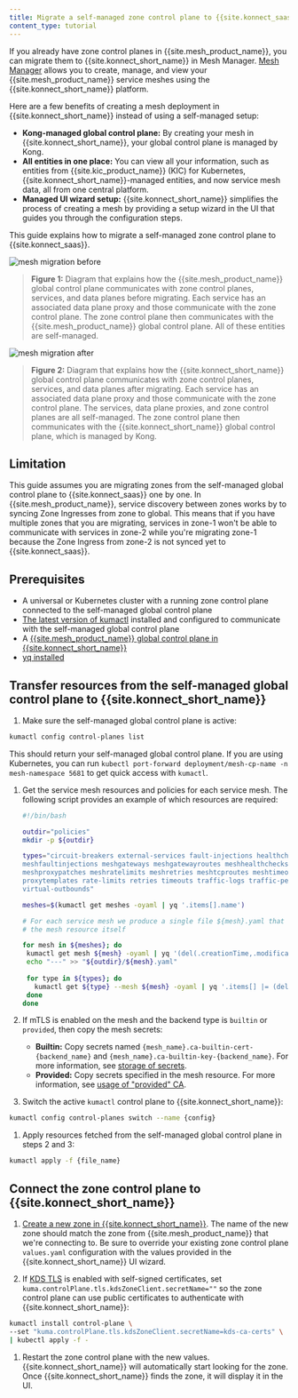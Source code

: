 ```yaml
---
title: Migrate a self-managed zone control plane to {{site.konnect_saas}}
content_type: tutorial
---
```


If you already have zone control planes in {{site.mesh_product_name}}, you can migrate them to {{site.konnect_short_name}} in Mesh Manager. [Mesh Manager](/konnect/mesh-manager/) allows you to create, manage, and view your {{site.mesh_product_name}} service meshes using the {{site.konnect_short_name}} platform.

Here are a few benefits of creating a mesh deployment in {{site.konnect_short_name}} instead of using a self-managed setup:

* **Kong-managed global control plane:** By creating your mesh in {{site.konnect_short_name}}, your global control plane is managed by Kong. 
* **All entities in one place:** You can view all your information, such as entities from {{site.kic_product_name}} (KIC) for Kubernetes, {{site.konnect_short_name}}-managed entities, and now service mesh data, all from one central platform. 
* **Managed UI wizard setup:** {{site.konnect_short_name}} simplifies the process of creating a mesh by providing a setup wizard in the UI that guides you through the configuration steps.

This guide explains how to migrate a self-managed zone control plane to {{site.konnect_saas}}. 

![mesh migration before](/assets/images/diagrams/diagram-mesh-migration-before.png)

> **Figure 1:** Diagram that explains how the {{site.mesh_product_name}} global control plane communicates with zone control planes, services, and data planes before migrating. Each service has an associated data plane proxy and those communicate with the zone control plane. The zone control plane then communicates with the {{site.mesh_product_name}} global control plane. All of these entities are self-managed.

![mesh migration after](/assets/images/diagrams/diagram-mesh-migration-after.png)

> **Figure 2:** Diagram that explains how the {{site.konnect_short_name}} global control plane communicates with zone control planes, services, and data planes after migrating. Each service has an associated data plane proxy and those communicate with the zone control plane. The services, data plane proxies, and zone control planes are all self-managed. The zone control plane then communicates with the {{site.konnect_short_name}} global control plane, which is managed by Kong.

## Limitation

This guide assumes you are migrating zones from the self-managed global control plane to {{site.konnect_saas}} one by one. 
In {{site.mesh_product_name}}, service discovery between zones works by to syncing Zone Ingresses from zone to global. 
This means that if you have multiple zones that you are migrating, services in zone-1 won't be able to communicate with services in zone-2 while you're migrating zone-1 because the Zone Ingress from zone-2 is not synced yet to {{site.konnect_saas}}. 

## Prerequisites

* A universal or Kubernetes cluster with a running zone control plane connected to the self-managed global control plane
* [The latest version of kumactl](/mesh/latest/production/install-kumactl/) installed and configured to communicate with the self-managed global control plane
* A [{{site.mesh_product_name}} global control plane in {{site.konnect_short_name}}](/konnect/mesh-manager/service-mesh/#create-a-zone-in-the-global-control-plane)
* [yq installed](https://github.com/mikefarah/yq) 

## Transfer resources from the self-managed global control plane to {{site.konnect_short_name}}

1. Make sure the self-managed global control plane is active:
  ```bash
  kumactl config control-planes list
  ```
  This should return your self-managed global control plane. If you are using Kubernetes, you can run `kubectl port-forward deployment/mesh-cp-name -n mesh-namespace 5681` to get quick access with `kumactl`.

1. Get the service mesh resources and policies for each service mesh. The following script provides an example of which resources are required:

    ```bash
   #!/bin/bash

   outdir="policies"
   mkdir -p ${outdir}
    
   types="circuit-breakers external-services fault-injections healthchecks meshaccesslogs meshcircuitbreakers
   meshfaultinjections meshgateways meshgatewayroutes meshhealthchecks meshhttproutes meshloadbalancingstrategies
   meshproxypatches meshratelimits meshretries meshtcproutes meshtimeouts meshtraces meshtrafficpermissions
   proxytemplates rate-limits retries timeouts traffic-logs traffic-permissions traffic-routes traffic-traces
   virtual-outbounds"
    
   meshes=$(kumactl get meshes -oyaml | yq '.items[].name')
   
   # For each service mesh we produce a single file ${mesh}.yaml that contains all the policies of the mesh including 
   # the mesh resource itself
   
   for mesh in ${meshes}; do
     kumactl get mesh ${mesh} -oyaml | yq '(del(.creationTime,.modificationTime))' > "${outdir}/${mesh}.yaml"
     echo "---" >> "${outdir}/${mesh}.yaml"
     
     for type in ${types}; do
       kumactl get ${type} --mesh ${mesh} -oyaml | yq '.items[] |= (del(.creationTime,.modificationTime)) | .items[] | split_doc' | grep ^ >> "${outdir}/${mesh}.yaml" && echo "---" >> "${outdir}/${mesh}.yaml"
     done
   done
    ```

1. If mTLS is enabled on the mesh and the backend type is `builtin` or `provided`, then copy the mesh secrets:
    * **Builtin:** Copy secrets named `{mesh_name}.ca-builtin-cert-{backend_name}` and `{mesh_name}.ca-builtin-key-{backend_name}`. For more information, see [storage of secrets](/mesh/latest/policies/mutual-tls/#storage-of-secrets).
    * **Provided:** Copy secrets specified in the mesh resource. For more information, see [usage of "provided" CA](/mesh/latest/policies/mutual-tls/#usage-of-provided-ca).

1. Switch the active `kumactl` control plane to {{site.konnect_short_name}}:
  ```bash
  kumactl config control-planes switch --name {config}
  ```

1. Apply resources fetched from the self-managed global control plane in steps 2 and 3: 
  ```bash
  kumactl apply -f {file_name}
  ```

## Connect the zone control plane to {{site.konnect_short_name}}

1. [Create a new zone in {{site.konnect_short_name}}](/konnect/mesh-manager/service-mesh/#create-a-zone-in-the-global-control-plane). The name of the new zone should match the zone from {{site.mesh_product_name}} that we're connecting to. 
  Be sure to override your existing zone control plane `values.yaml` configuration with the values provided in the {{site.konnect_short_name}} UI wizard.

1. If [KDS TLS](/mesh/latest/production/secure-deployment/certificates/#control-plane-to-control-plane-multizone) is enabled with self-signed certificates, set `kuma.controlPlane.tls.kdsZoneClient.secretName=""` so the zone control plane can use public certificates to authenticate with {{site.konnect_short_name}}:
  ```bash
  kumactl install control-plane \
  --set "kuma.controlPlane.tls.kdsZoneClient.secretName=kds-ca-certs" \
  | kubectl apply -f -
  ```

1. Restart the zone control plane with the new values. {{site.konnect_short_name}} will automatically start looking for the zone. Once {{site.konnect_short_name}} finds the zone, it will display it in the UI.
